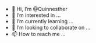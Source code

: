 - 👋 Hi, I’m @Quinnesther
- 👀 I’m interested in ...
- 🌱 I’m currently learning ...
- 💞️ I’m looking to collaborate on ...
- 📫 How to reach me ...

<!---
Quinnesther/Quinnesther is a ✨ special ✨ repository because its `README.md` (this file) appears on your GitHub profile.
You can click the Preview link to take a look at your changes.
--->
